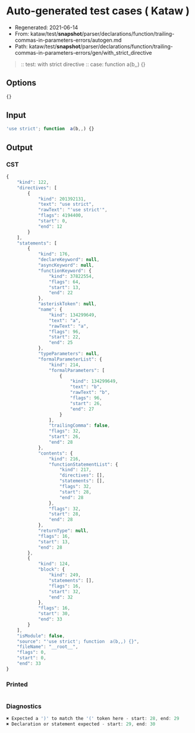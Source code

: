 # Auto-generated test cases ( Kataw )
- Regenerated: 2021-06-14
- From: kataw/test/__snapshot__/parser/declarations/function/trailing-commas-in-parameters-errors/autogen.md
- Path: kataw/test/__snapshot__/parser/declarations/function/trailing-commas-in-parameters-errors/gen/with_strict_directive
> :: test: with strict directive
> :: case: function  a(b,,) {}
## Options

`````js
{}
`````
## Input

`````js
'use strict'; function  a(b,,) {}
`````
## Output

### CST

```javascript
{
    "kind": 122,
    "directives": [
        {
            "kind": 201392131,
            "text": "use strict",
            "rawText": "'use strict'",
            "flags": 4194400,
            "start": 0,
            "end": 12
        }
    ],
    "statements": [
        {
            "kind": 176,
            "declareKeyword": null,
            "asyncKeyword": null,
            "functionKeyword": {
                "kind": 37822554,
                "flags": 64,
                "start": 13,
                "end": 22
            },
            "asteriskToken": null,
            "name": {
                "kind": 134299649,
                "text": "a",
                "rawText": "a",
                "flags": 96,
                "start": 22,
                "end": 25
            },
            "typeParameters": null,
            "formalParameterList": {
                "kind": 214,
                "formalParameters": [
                    {
                        "kind": 134299649,
                        "text": "b",
                        "rawText": "b",
                        "flags": 96,
                        "start": 26,
                        "end": 27
                    }
                ],
                "trailingComma": false,
                "flags": 32,
                "start": 26,
                "end": 28
            },
            "contents": {
                "kind": 216,
                "functionStatementList": {
                    "kind": 217,
                    "directives": [],
                    "statements": [],
                    "flags": 32,
                    "start": 28,
                    "end": 28
                },
                "flags": 32,
                "start": 28,
                "end": 28
            },
            "returnType": null,
            "flags": 16,
            "start": 13,
            "end": 28
        },
        {
            "kind": 124,
            "block": {
                "kind": 249,
                "statements": [],
                "flags": 16,
                "start": 32,
                "end": 32
            },
            "flags": 16,
            "start": 30,
            "end": 33
        }
    ],
    "isModule": false,
    "source": "'use strict'; function  a(b,,) {}",
    "fileName": "__root__",
    "flags": 0,
    "start": 0,
    "end": 33
}
```

### Printed

```javascript

```

### Diagnostics

```javascript
✖ Expected a ')' to match the '(' token here - start: 28, end: 29
✖ Declaration or statement expected - start: 29, end: 30

```

